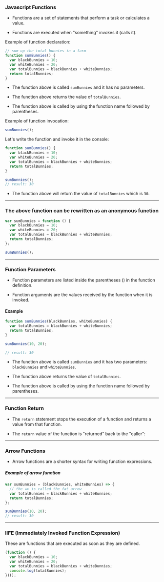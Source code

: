 ### Javascript Functions

- Functions are a set of statements that perform a task or calculates a value.

- Functions are executed when "something" invokes it (calls it).

Example of function declaration:

```javascript
// sum up the total bunnies in a farm
function sumBunnies() {
  var blackBunnies = 10;
  var whiteBunnies = 20;
  var totalBunnies = blackBunnies + whiteBunnies;
  return totalBunnies;
}
```

- The function above is called `sumBunnies` and it has no parameters.

- The function above returns the value of `totalBunnies`.

- The function above is called by using the function name followed by parentheses.

Example of function invocation:

```javascript
sumBunnies();
```

Let's write the function and invoke it in the console:

```javascript
function sumBunnies() {
  var blackBunnies = 10;
  var whiteBunnies = 20;
  var totalBunnies = blackBunnies + whiteBunnies;
  return totalBunnies;
}

sumBunnies();
// result: 30
```

- The function above will return the value of `totalBunnies` which is `30`.

---

### The above function can be rewritten as an anonymous function

```javascript
var sumBunnies = function () {
  var blackBunnies = 10;
  var whiteBunnies = 20;
  var totalBunnies = blackBunnies + whiteBunnies;
  return totalBunnies;
};

sumBunnies();
```

---

### Function Parameters

- Function parameters are listed inside the parentheses () in the function definition.

- Function arguments are the values received by the function when it is invoked.

#### Example

```javascript
function sumBunnies(blackBunnies, whiteBunnies) {
  var totalBunnies = blackBunnies + whiteBunnies;
  return totalBunnies;
}

sumBunnies(10, 20);

// result: 30
```

- The function above is called `sumBunnies` and it has two parameters: `blackBunnies` and `whiteBunnies`.

- The function above returns the value of `totalBunnies`.

- The function above is called by using the function name followed by parentheses.

---

### Function Return

- The `return` statement stops the execution of a function and returns a value from that function.

- The `return` value of the function is "returned" back to the "caller":

---

### Arrow Functions

- Arrow functions are a shorter syntax for writing function expressions.

##### Example of arrow function

```javascript
var sumBunnies = (blackBunnies, whiteBunnies) => {
  // the => is called the fat arrow
  var totalBunnies = blackBunnies + whiteBunnies;
  return totalBunnies;
};

sumBunnies(10, 20);
// result: 30
```

---

### IIFE (Immediately Invoked Function Expression)
These are functions that are executed as soon as they are defined.

```javascript
(function () {
  var blackBunnies = 10;
  var whiteBunnies = 20;
  var totalBunnies = blackBunnies + whiteBunnies;
  console.log(totalBunnies);
})();
```
